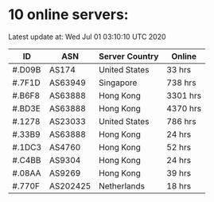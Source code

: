 # 10 online servers:

Latest update at: Wed Jul 01 03:10:10 UTC 2020

| ID | ASN | Server Country | Online |
| -- | --- | -------------- | ------ |
| #.D09B | AS174 | United States | 33 hrs |
| #.7F1D | AS63949 | Singapore | 738 hrs |
| #.B6F8 | AS63888 | Hong Kong | 3301 hrs |
| #.BD3E | AS63888 | Hong Kong | 4370 hrs |
| #.1278 | AS23033 | United States | 786 hrs |
| #.33B9 | AS63888 | Hong Kong | 24 hrs |
| #.1DC3 | AS4760 | Hong Kong | 52 hrs |
| #.C4BB | AS9304 | Hong Kong | 24 hrs |
| #.08AA | AS9269 | Hong Kong | 39 hrs |
| #.770F | AS202425 | Netherlands | 18 hrs |

